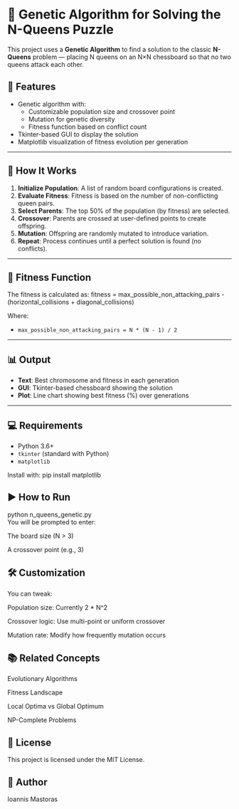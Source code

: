 # 🧬 Genetic Algorithm for Solving the N-Queens Puzzle

This project uses a **Genetic Algorithm** to find a solution to the classic **N-Queens** problem — placing N queens on an N×N chessboard so that no two queens attack each other.

## 📌 Features

- Genetic algorithm with:
  - Customizable population size and crossover point
  - Mutation for genetic diversity
  - Fitness function based on conflict count
- Tkinter-based GUI to display the solution
- Matplotlib visualization of fitness evolution per generation

---

## 🚀 How It Works

1. **Initialize Population**: A list of random board configurations is created.
2. **Evaluate Fitness**: Fitness is based on the number of non-conflicting queen pairs.
3. **Select Parents**: The top 50% of the population (by fitness) are selected.
4. **Crossover**: Parents are crossed at user-defined points to create offspring.
5. **Mutation**: Offspring are randomly mutated to introduce variation.
6. **Repeat**: Process continues until a perfect solution is found (no conflicts).

---

## 🧠 Fitness Function

The fitness is calculated as: fitness = max_possible_non_attacking_pairs - (horizontal_collisions + diagonal_collisions)


Where:
- `max_possible_non_attacking_pairs = N * (N - 1) / 2`

---

## 📊 Output

- **Text**: Best chromosome and fitness in each generation
- **GUI**: Tkinter-based chessboard showing the solution
- **Plot**: Line chart showing best fitness (%) over generations

---

## 💻 Requirements

- Python 3.6+
- `tkinter` (standard with Python)
- `matplotlib`

Install with: pip install matplotlib  

## ▶️ How to Run
python n_queens_genetic.py  
You will be prompted to enter:

The board size (N > 3)

A crossover point (e.g., 3)

## 🛠️ Customization
You can tweak:

Population size: Currently 2 * N^2

Crossover logic: Use multi-point or uniform crossover

Mutation rate: Modify how frequently mutation occurs

## 📚 Related Concepts
Evolutionary Algorithms

Fitness Landscape

Local Optima vs Global Optimum

NP-Complete Problems

## 📄 License
This project is licensed under the MIT License.

## 👤 Author
Ioannis Mastoras

